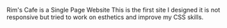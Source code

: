 Rim's Cafe is a Single Page Website 
This is the first site I designed it is not responsive but tried to work on esthetics and improve my CSS skills.
